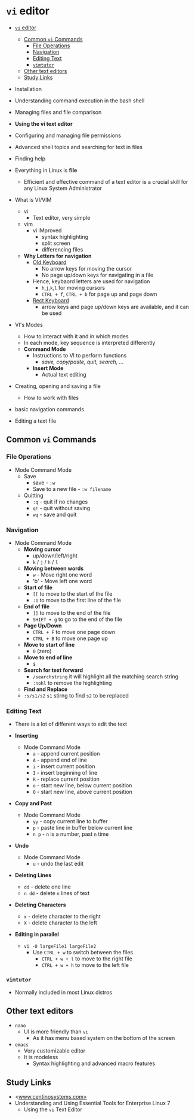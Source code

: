 # `vi` editor

- [`vi` editor](#vi-editor)
  - [Common `vi` Commands](#common-vi-commands)
    - [File Operations](#file-operations)
    - [Navigation](#navigation)
    - [Editing Text](#editing-text)
    - [`vimtutor`](#vimtutor)
  - [Other text editors](#other-text-editors)
  - [Study Links](#study-links)

- Installation
- Understanding command execution in the bash shell
- Managing files and file comparison
- **Using the vi text editor**
- Configuring and managing file permissions
- Advanced shell topics and searching for text in files
- Finding help

- Everything in Linux is **file**
  - Efficient and effective command of a text editor is a crucial skill for any Linux System Administrator

- What is VI/VIM
  - vi
    - Text editor, very simple
  - vim
    - vi iMproved
      - syntax highlighting
      - split screen
      - differencing files
  - **Why Letters for navigation**
    - [Old Keyboard](images/old_keyboard_1.png)
      - No arrow keys for moving the cursor
      - No page up/down keys for navigating in a file
    - Hence, keybaord letters are used for navigation
      - `h`,`j`,`k`,`l` for moving cursors
      - `CTRL + f`, `CTRL + b` for page up and page down
    - [Rect Keyboard](images/recent_keyboard_1.png)
      - arrow keys and page up/down keys are available, and it can be used
- VI's Modes
  - How to interact with it and in which modes
  - In each mode, key sequence is interpreted differently
  - **Command Mode**
    - Instructions to VI to perform functions
      - *save, copy/paste, quit, search, ...*
    - **Insert Mode**
      - Actual text editing
- Creating, opening and saving a file
  - How to work with files
- basic navigation commands
- Editing a text file

## Common `vi` Commands

### File Operations

- Mode Command Mode
  - Save
    - save - `:w`
    - Save to a new file - `:w filename`
  - Quitting
    - `:q` - quit if no changes
    - `q!` - quit without saving
    - `wq` - save and quit

### Navigation

- Mode Command Mode
  - **Moving cursor**
    - up/down/left/right
    - `k` / `j` / `h` / `l`
  - **Moving between words**
    - `w` - Move right one word
    - 'b' - Move left one word
  - **Start of file**
    - `[[` to move to the start of the file
    - `:1` to move to the first line of the file
  - **End of file**
    - `]]` to move to the end of the file
    - `SHIFT + g` to go to the end of the file
  - **Page Up/Down**
    - `CTRL + F` to move one page down
    - `CTRL + B` to move one page up
  - **Move to start of line**
    - `0` (zero)
  - **Move to end of line**
    - `$`
  - **Search for text forward**
    - `/searchstring` it will highlight all the matching search string
    - `:nohl` to remove the highlighting
  - **Find and Replace**
  - `:s/s1/s2` `s1` stirng to find `s2` to be replaced

### Editing Text

- There is a lot of different ways to edit the text

- **Inserting**
  - Mode Command Mode
    - `a` - append current position
    - `A` - append end of line
    - `i` - insert current position
    - `I` - insert beginning of line
    - `R` - replace current position
    - `o` - start new line, below current position
    - `O` - start new line, above current position
- **Copy and Past**
  - Mode Command Mode
    - `yy` - copy current line to buffer
    - `p` - paste line in buffer below current line
    - `n p` - `n` is a number, past `n` time
- **Undo**
  - Mode Command Mode
    - `u` - undo the last edit
- **Deleting Lines**
  - `dd` - delete one line
  - `n dd` - delete `n` lines of text
- **Deleting Characters**
  - `x` - delete character to the right
  - `X` - delete character to the left
- **Editing in parallel**
  - `vi -O largeFile1 largeFile2`
    - Use `CTRL + w` to switch between the files
      - `CTRL + w + l` to move to the right file
      - `CTRL + w + h` to move to the left file

### `vimtutor`

- Normally included in most Linux distros

## Other text editors

- `nano`
  - UI is more friendly than `vi`
    - As it has menu based system on the bottom of the screen
- `emacs`
  - Very customizable editor
  - It is modeless
    - Syntax highlighting and advanced macro features

## Study Links

- <www.centinosystems.com>
- Understanding and Using Essential Tools for Enterprise Linux 7
  - Using the `vi` Text Editor
